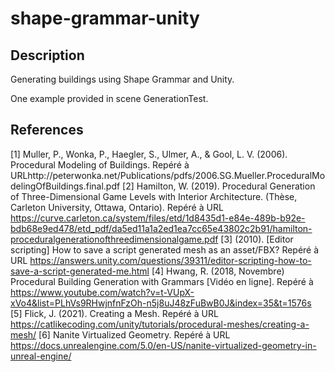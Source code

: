 ﻿# shape-grammar-unity
## Description
Generating buildings using Shape Grammar and Unity.

One example provided in scene GenerationTest.

## References
[1] Muller, P., Wonka, P., Haegler, S., Ulmer, A., & Gool, L. V. (2006). Procedural Modeling of Buildings. Repéré à URLhttp://peterwonka.net/Publications/pdfs/2006.SG.Mueller.ProceduralModelingOfBuildings.final.pdf
[2] Hamilton, W. (2019). Procedural Generation of Three-Dimensional Game Levels with Interior Architecture. (Thèse, Carleton University, Ottawa, Ontario). Repéré à URL https://curve.carleton.ca/system/files/etd/1d8435d1-e84e-489b-b92e-bdb68e9ed478/etd_pdf/da5ed11a1a2ed1ea7cc65e43802c2b91/hamilton-proceduralgenerationofthreedimensionalgame.pdf
[3] (2010). [Editor scripting] How to save a script generated mesh as an asset/FBX? Repéré à URL https://answers.unity.com/questions/39311/editor-scripting-how-to-save-a-script-generated-me.html
[4] Hwang, R. (2018, Novembre) Procedural Building Generation with Grammars [Vidéo en ligne]. Repéré à https://www.youtube.com/watch?v=t-VUpX-xVo4&list=PLhVs9RHwjnfnFzOh-n5j8uJ48zFuBwB0J&index=35&t=1576s
[5] Flick, J. (2021). Creating a Mesh. Repéré à URL https://catlikecoding.com/unity/tutorials/procedural-meshes/creating-a-mesh/
[6] Nanite Virtualized Geometry. Repéré à URL https://docs.unrealengine.com/5.0/en-US/nanite-virtualized-geometry-in-unreal-engine/ 
